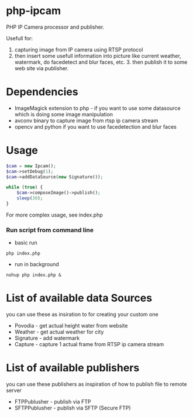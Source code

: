# php-ipcam
PHP IP Camera processor and publisher.

Usefull for:

1. capturing image from IP camera using RTSP protocol
2. then insert some usefull information into picture like current weather, watermark, do facedetect and blur faces, etc. 3. then publish it to some web site via publisher.

# Dependencies
* ImageMagick extension to php - if you want to use some datasource which is doing some image manipulation
* avconv binary to capture image from rtsp ip camera stream
* opencv and python if you want to use facedetection and blur faces

# Usage
```php
$cam = new Ipcam();
$cam->setDebug(1);
$cam->addDataSource(new Signature());

while (true) {
	$cam->composeImage()->publish();
	sleep(30);
}
```
For more complex usage, see index.php

### Run script from command line
* basic run 
```
php index.php
```
* run in background
```
nohup php index.php &
```

# List of available data Sources
you can use these as insiration to for creating your custom one

* Povodia - get actual height water from website
* Weather - get actual weather for city
* Signature - add watermark
* Capture - capture 1 actual frame from RTSP ip camera stream

# List of available publishers
you can use these publishers as inspiration of how to publish file to remote server

* FTPPublusher - publish via FTP
* SFTPPublusher - publish via SFTP (Secure FTP)
